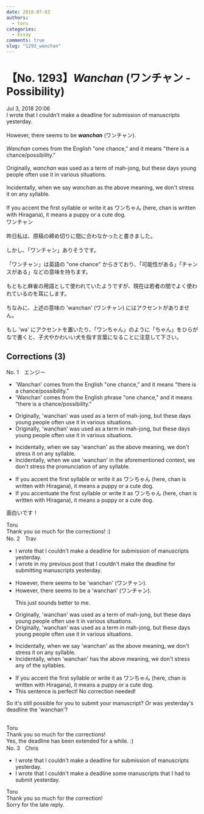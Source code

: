 ```yaml
---
date: 2018-07-03
authors:
  - toru
categories:
  - Essay
comments: true
slug: "1293_wanchan"
---
```


# 【No. 1293】<strong><em>Wanchan</strong></em> (ワンチャン - Possibility)
<div class="date">Jul 3, 2018 20:06</div>
<div id="post"><div id="body_show_ori">
I wrote that I couldn't make a deadline for submission of manuscripts yesterday.<br/><br/>However, there seems to be <strong><em>wanchan</em></strong> (ワンチャン).<br/><br/><em>Wanchan</em> comes from the English "one chance," and it means "there is a chance/possibility."<br/><br/>Originally, <em>wanchan</em> was used as a term of mah-jong, but these days young people often use it in various situations.<br/><br/>Incidentally, when we say <em>wanchan</em> as the above meaning, we don't stress it on any syllable.<br/><br/>If you accent the first syllable or write it as ワンちゃん (here, chan is written with Hiragana), it means a puppy or a cute dog.
</div></div>

<!-- more -->

<div id="post_ja"><div id="body_show_mo">
ワンチャン<br/><br/>昨日私は、原稿の締め切りに間に合わなかったと書きました。<br/><br/>しかし、「ワンチャン」ありそうです。<br/><br/>「ワンチャン」は英語の "one chance" からきており、「可能性がある」「チャンスがある」などの意味を持ちます。<br/><br/>もともと麻雀の用語として使われていたようですが、現在は若者の間でよく使われているのを耳にします。<br/><br/>ちなみに、上述の意味の 'wanchan' (ワンチャン) にはアクセントがありません。<br/><br/>もし 'wa' にアクセントを置いたり、「ワンちゃん」のように「ちゃん」をひらがなで書くと、子犬やかわいい犬を指す言葉になることに注意して下さい。
</div></div>

## Corrections (3)
<div id="block"><div class="first_name"> No. 1　<span class="just_name">エンジー</span></div><div id="block2">
<ul class="correction_field">
<li class="incorrect">'Wanchan' comes from the English "one chance," and it means "there is a chance/possibility."</li>
<li class="corrected correct">
'Wanchan' comes from the English <span class="f_blue">phrase</span> "one chance," and it means "there is a chance/possibility."
</li>
</ul>
<ul class="correction_field">
<li class="incorrect">Originally, 'wanchan' was used as a term of mah-jong, but these days young people often use it in various situations.</li>
<li class="corrected correct">
Originally, 'wanchan' was used as a term in mah-jong, but these days young people often use it in various situations.
</li>
</ul>
<ul class="correction_field">
<li class="incorrect">Incidentally, when we say 'wanchan' as the above meaning, we don't stress it on any syllable.</li>
<li class="corrected correct">
Incidentally, when we use 'wanchan' <span class="f_blue">in the aforementioned context</span>, we don't <span class="f_blue">stress the pronunciation of any syllable.</span>
</li>
</ul>
<ul class="correction_field">
<li class="incorrect">If you accent the first syllable or write it as ワンちゃん (here, chan is written with Hiragana), it means a puppy or a cute dog.</li>
<li class="corrected correct">
If you <span class="f_blue">accentuate</span> the first syllable or write it as ワンちゃん (here, chan is written with Hiragana), it means a puppy or a cute dog.
</li>
</ul>
<p class="comment_small">
 面白いです！
</p>

</div><div class="name"><span class="just_name">Toru</span><br>
Thank you so much for the corrections! :)
</div>
</div>
<div id="block"><div class="first_name"> No. 2　<span class="just_name">Trav</span></div><div id="block2">
<ul class="correction_field">
<li class="incorrect">I wrote that I couldn't make a deadline for submission of manuscripts yesterday.</li>
<li class="corrected correct">
I wrote <span class="f_blue">in my previous post</span> that I couldn't make <span class="f_blue">the</span> deadline for sub<span class="f_blue">mitting</span> manuscripts yesterday.
</li>
</ul>
<ul class="correction_field">
<li class="incorrect">However, there seems to be 'wanchan' (ワンチャン).</li>
<li class="corrected correct">
However, there seems to be <span class="f_blue">a</span> 'wanchan' (ワンチャン).
<p class="correction_comment">This just sounds better to me.</p>
</li>
</ul>
<ul class="correction_field">
<li class="incorrect">Originally, 'wanchan' was used as a term of mah-jong, but these days young people often use it in various situations.</li>
<li class="corrected correct">
Originally, 'wanchan' was used as a term <span class="f_blue">in</span> mah-jong, but these days young people often use it in various situations.
</li>
</ul>
<ul class="correction_field">
<li class="incorrect">Incidentally, when we say 'wanchan' as the above meaning, we don't stress it on any syllable.</li>
<li class="corrected correct">
Incidentally, when 'wanchan' <span class="f_blue">has the </span>above meaning, we don't stress any<span class="f_blue"> of the</span> syllable<span class="f_blue">s</span>.
</li>
</ul>
<ul class="correction_field">
<li class="incorrect">If you accent the first syllable or write it as ワンちゃん (here, chan is written with Hiragana), it means a puppy or a cute dog.</li>
<li class="corrected perfect">This sentence is perfect! No correction needed!</li>
</ul>
<p class="comment_small">
 So it's still possible for you to submit your manuscript?  Or was yesterday's deadline the 'wanchan'?
 <br/>
 <br/>
</p>

</div><div class="name"><span class="just_name">Toru</span><br>
Thank you so much for the corrections!<br/>Yes, the deadline has been extended for a while. :)
</div>
</div>
<div id="block"><div class="first_name"> No. 3　<span class="just_name">Chris</span></div><div id="block2">
<ul class="correction_field">
<li class="incorrect">I wrote that I couldn't make a deadline for submission of manuscripts yesterday.</li>
<li class="corrected correct">
I wrote that I couldn't make a deadline<span class="f_blue"> some manuscripts that I had to submit</span> yesterday.
</li>
</ul>
</div><div class="name"><span class="just_name">Toru</span><br>
Thank you so much for the correction!<br/>Sorry for the late reply.
</div>
</div>
